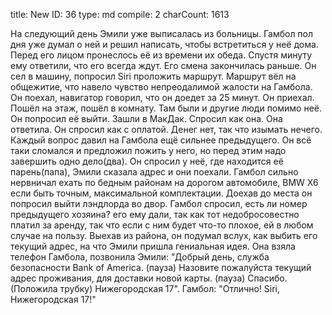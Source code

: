 title:          New
ID:             36
type:           md
compile:        2
charCount:      1613


На следующий день Эмили уже выписалась из больницы. Гамбол пол дня уже думал о ней и решил написать, чтобы встретиться у неё дома. Перед его лицом пронеслось её из времени их обеда. Спустя минуту ему ответили, что его всегда ждут. Его смена закончилась раньше. Он сел в машину, попросил Siri проложить маршрут. Маршрут вёл на общежитие, что навело чувство непреодалимой жалости на Гамбола. Он поехал, навигатор говорил, что он доедет за 25 минут.
Он приехал. Пошёл на этаж, пошёл в комнату. Там были и другие люди помимо неё. Он попросил её выйти.
Зашли в МакДак. Спросил как она. Она ответила. Он спросил как с оплатой. Денег нет, так что изымать нечего. 
Каждый вопрос давил на Гамбола ещё сильнее предыдущего. Он всё таки сломался и предложил пожить у него, но перед этим надо завершить одно дело(два).
Он спросил у неё, где находится её парень(папа), Эмили сказала адрес и они поехали. Гамбол сильно нервничал ехать по бедным районам на дорогом автомобиле, BMW X6 если быть точным, максимальной комплектации. Доехав до места он попросил выйти лэндлорда во двор. Гамбол спросил, есть ли номер предыдущего хозяина? его ему дали, так как тот недобросовестно платил за аренду, так что если с ним будет что-то плохое, ей в любом случае на пользу.
Выехав из района, он подумал вслух, как выбить его текущий адрес, на что Эмили пришла гениальная идея. Она взяла телефон Гамбола, позвонила
Эмили: "Добрый день, служба безопасности Bank of America. (пауза) Назовите пожалуйста текущий адрес проживания, для доставки новой карты. (пауза) Спасибо. (Положила трубку) Нижегородская 17".
Гамбол: "Отлично! Siri, Нижегородская 17!"